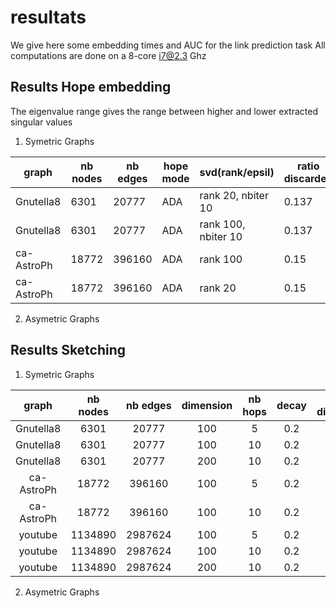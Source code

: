 # resultats

We give here some embedding times and AUC for the link prediction task
All computations are done on a 8-core i7@2.3 Ghz

## Results Hope embedding

The eigenvalue range gives the range between higher and lower extracted singular values 

1. Symetric Graphs

|  graph     | nb nodes | nb edges   | hope mode   |  svd(rank/epsil)  | ratio discarded | eigenvalue range | AUC (link)|  time(s)  |
|  ---       |  ---     | -------    |  -------    |    -------        |   -------       |   ------         |  ----     | -----     |
| Gnutella8  | 6301     | 20777      |  ADA        |rank 20, nbiter 10 |     0.137       |   21.6 - 4.8     |    0.82   |  1.2      |
| Gnutella8  | 6301     | 20777      |  ADA        |rank 100, nbiter 10|     0.137       |   21.6 - 2.5     |    0.71   |  1.6      |
| ca-AstroPh | 18772    | 396160     |  ADA        |   rank 100        |     0.15        |   83.7 - 14.3    |    0.964  |  11       |
| ca-AstroPh | 18772    | 396160     |  ADA        |   rank 20         |     0.15        |   83.7 - 33      |    0.93   |  3.5      |


2. Asymetric Graphs

## Results Sketching 

1. Symetric Graphs

|  graph     | nb nodes | nb edges   | dimension   |   nb hops    |  decay      |  ratio discarded |  AUC      | time(s)   |
|  :---:     |  :---:   | :-------:  |  :-------:  |   :-------:  |  :-------:  |   :---------:    |  ----     | :-----:   |
| Gnutella8  |  6301    |   20777    |  100        |    5         |    0.2      |   0.137          |  0.93     |           |
| Gnutella8  |  6301    |   20777    |  100        |    10        |    0.2      |   0.137          |  0.90     |           |
| Gnutella8  |  6301    |   20777    |  200        |    10        |    0.2      |   0.137          |  0.96     |           |
| ca-AstroPh | 18772    |  396160    |  100        |    5         |    0.2      |   0.148          |  0.968    |           |
| ca-AstroPh | 18772    |  396160    |  100        |    10        |    0.2      |   0.148          |  0.948    |           |
| youtube    | 1134890  | 2987624    |  100        |    5         |    0.2      |   0.119          |  0.96     |   21      |
| youtube    | 1134890  | 2987624    |  100        |    10        |    0.2      |   0.119          |  0.948    |   36      |
| youtube    | 1134890  | 2987624    |  200        |    10        |    0.2      |   0.119          |  0.974    |   73      |


2. Asymetric Graphs